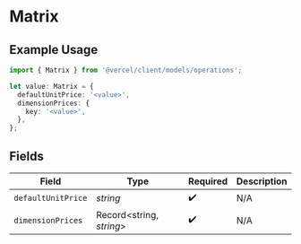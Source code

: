 # Matrix

## Example Usage

```typescript
import { Matrix } from '@vercel/client/models/operations';

let value: Matrix = {
  defaultUnitPrice: '<value>',
  dimensionPrices: {
    key: '<value>',
  },
};
```

## Fields

| Field              | Type                     | Required           | Description |
| ------------------ | ------------------------ | ------------------ | ----------- |
| `defaultUnitPrice` | _string_                 | :heavy_check_mark: | N/A         |
| `dimensionPrices`  | Record<string, _string_> | :heavy_check_mark: | N/A         |
